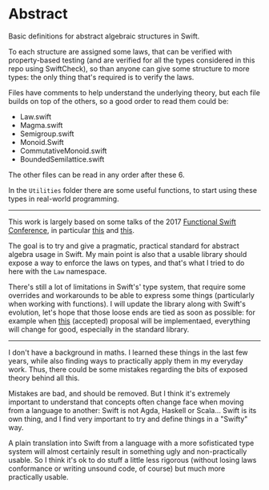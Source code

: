 # Abstract

Basic definitions for abstract algebraic structures in Swift.

To each structure are assigned some laws, that can be verified with property-based testing (and are verified for all the types considered in this repo using SwiftCheck), so than anyone can give some structure to more types: the only thing that's required is to verify the laws.

Files have comments to help understand the underlying theory, but each file builds on top of the others, so a good order to read them could be:

- Law.swift
- Magma.swift
- Semigroup.swift
- Monoid.Swift
- CommutativeMonoid.swift
- BoundedSemilattice.swift

The other files can be read in any order after these 6.

In the `Utilities` folder there are some useful functions, to start using these types in real-world programming.

------

This work is largely based on some talks of the 2017 [Functional Swift Conference](http://2017.funswiftconf.com), in particular [this](https://www.youtube.com/watch?v=6z9QjDUKkCs) and [this](https://www.youtube.com/watch?v=VFPhPOnPiTY).

The goal is to try and give a pragmatic, practical standard for abstract algebra usage in Swift. My main point is also that a usable library should expose a way to enforce the laws on types, and that's what I tried to do here with the `Law` namespace.

There's still a lot of limitations in Swift's' type system, that require some overrides and workarounds to be able to express some things (particularly when working with functions). I will update the library along with Swift's evolution, let's hope that those loose ends are tied as soon as possible: for example when [this](https://github.com/apple/swift-evolution/blob/master/proposals/0143-conditional-conformances.md) (accepted) proposal will be implementaed, everything will change for good, especially in the standard library.

------

I don't have a background in maths. I learned these things in the last few years, while also finding ways to practically apply them in my everyday work. Thus, there could be some mistakes regarding the bits of exposed theory behind all this.

Mistakes are bad, and should be removed. But I think it's extremely important to understand that concepts often change face when moving from a language to another: Swift is not Agda, Haskell or Scala... Swift is its own thing, and I find very important to try and define things in a "Swifty" way.

A plain translation into Swift from a language with a more sofisticated type system will almost certainly result in something ugly and non-practically usable. So I think it's ok to do stuff a little less rigorous (without losing laws conformance or writing unsound code, of course) but much more practically usable.
